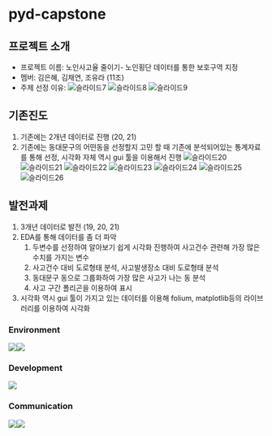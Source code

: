 # pyd-capstone

## 프로젝트 소개
- 프로젝트 이름: 노인사고율 줄이기- 노인횡단 데이터를 통한 보호구역 지정
- 멤버: 김은혜, 김채연, 조유라 (11조)
- 주제 선정 이유:
  ![슬라이드7](https://github.com/chaeyeoniklmw/pyd-capstone/assets/129934881/50f007d7-3201-4a15-8af8-3262dffc46a8)
  ![슬라이드8](https://github.com/chaeyeoniklmw/pyd-capstone/assets/129934881/6209b189-3fcb-4570-8e14-6e2ed7a90ee1)
  ![슬라이드9](https://github.com/chaeyeoniklmw/pyd-capstone/assets/129934881/e1af1082-9d98-4018-adbe-5098dff3e315)

## 기존진도
1. 기존에는 2개년 데이터로 진행 (20, 21)
2. 기존에는 동대문구의 어떤동을 선정할지 고민 할 때 기존에 분석되어있는 통계자료를 통해 선정, 시각화 자체 역시 gui 툴을 이용해서 진행
   ![슬라이드20](https://github.com/chaeyeoniklmw/pyd-capstone/assets/129934881/7eccefa3-586f-4097-bada-585c4dfacbfd)
   ![슬라이드21](https://github.com/chaeyeoniklmw/pyd-capstone/assets/129934881/3e4f8232-4888-4071-ac8f-d1bbfee9c881)
   ![슬라이드22](https://github.com/chaeyeoniklmw/pyd-capstone/assets/129934881/9f651937-2288-42bf-ae57-61ef78e7c2bd)
   ![슬라이드23](https://github.com/chaeyeoniklmw/pyd-capstone/assets/129934881/ab2260f9-d9a4-4d61-bc27-1487033ada32)
   ![슬라이드24](https://github.com/chaeyeoniklmw/pyd-capstone/assets/129934881/550ebdb0-2ec5-4024-ad0c-289c7c2a77a2)
   ![슬라이드25](https://github.com/chaeyeoniklmw/pyd-capstone/assets/129934881/98bed2f2-a1c2-4dfc-880e-4743dcdb09a2)
   ![슬라이드26](https://github.com/chaeyeoniklmw/pyd-capstone/assets/129934881/80326ba0-158f-417e-9c8b-b78ce6cd92dc)
## 발전과제
1. 3개년 데이터로 발전 (19, 20, 21)
2. EDA를 통해 데이터를 좀 더 파악
   1) 두변수를 선정하여 알아보기 쉽게 시각화 진행하여 사고건수 관련해 가장 많은 수치를 가지는 변수
   2) 사고건수 대비 도로형태 분석, 사고발생장소 대비 도로형태 분석
   3) 동대문구 동으로 그룹화하여 가장 많은 사고가 나는 동 분석
   4) 사고 구간 폴리곤을 이용하여 표시
3. 시각화 역시 gui 툴이 가지고 있는 데이터를 이용해 folium, matplotlib등의 라이브러리를 이용하여 시각화

### __Environment__
<img src="https://img.shields.io/badge/PyCharm-000000?style=for-the-badge&logo=PyCharm&logoColor=white"><img src="https://img.shields.io/badge/googlecolab-F9AB00?style=for-the-badge&logo=googlecolab&logoColor=white">

### __Development__
<img src="https://img.shields.io/badge/python-3776AB?style=for-the-badge&logo=python&logoColor=white">

### __Communication__
<img src="https://img.shields.io/badge/git-F05032?style=for-the-badge&logo=git&logoColor=white"><img src="https://img.shields.io/badge/kakaotalk-FFCD00?style=for-the-badge&logo=kakaotalk&logoColor=white">

